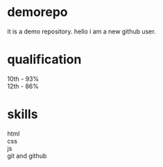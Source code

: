 # demorepo
it is a demo repository.
hello i am a new github user.
# qualification 
10th - 93% <br>
12th - 86% 
# skills
html <br>
css <br>
js<br>
git and github <br>

